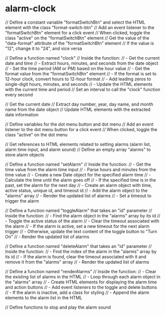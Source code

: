 # alarm-clock

// Define a constant variable "formatSwitchBtn" and select the HTML element with the class "format-switch-btn"
// Add an event listener to the "formatSwitchBtn" element for a click event
// When clicked, toggle the class "active" on the "formatSwitchBtn" element
// Get the value of the "data-format" attribute of the "formatSwitchBtn" element
// If the value is "12", change it to "24", and vice versa

// Define a function named "clock"
// Inside the function:
// - Get the current date and time
// - Extract hours, minutes, and seconds from the date object
// - Set the time period (AM or PM) based on the hour value
// - Get the format value from the "formatSwitchBtn" element
// - If the format is set to 12-hour clock, convert hours to 12-hour format
// - Add leading zeros to single-digit hours, minutes, and seconds
// - Update the HTML elements with the current time and period
// Set an interval to call the "clock" function every second

// Get the current date
// Extract day number, year, day name, and month name from the date object
// Update HTML elements with the extracted date information

// Define variables for the dot menu button and dot menu
// Add an event listener to the dot menu button for a click event
// When clicked, toggle the class "active" on the dot menu

// Get references to HTML elements related to setting alarms (alarm list, alarm time input, and alarm sound)
// Define an empty array "alarms" to store alarm objects

// Define a function named "setAlarm"
// Inside the function:
// - Get the time value from the alarm time input
// - Parse hours and minutes from the time value
// - Create a new Date object for the specified alarm time
// - Calculate the time until the alarm goes off
// - If the specified time is in the past, set the alarm for the next day
// - Create an alarm object with time, active status, unique id, and timeout id
// - Add the alarm object to the "alarms" array
// - Render the updated list of alarms
// - Set a timeout to trigger the alarm

// Define a function named "toggleAlarm" that takes an "id" parameter
// Inside the function:
// - Find the alarm object in the "alarms" array by its id
// - Toggle the active status of the alarm
// - Clear the timeout associated with the alarm
// - If the alarm is active, set a new timeout for the next alarm trigger
// - Otherwise, update the text content of the toggle button to "Turn On"
// - Render the updated list of alarms

// Define a function named "deleteAlarm" that takes an "id" parameter
// Inside the function:
// - Find the index of the alarm in the "alarms" array by its id
// - If the alarm is found, clear the timeout associated with it and remove it from the "alarms" array
// - Render the updated list of alarms

// Define a function named "renderAlarms"
// Inside the function:
// - Clear the existing list of alarms in the HTML
// - Loop through each alarm object in the "alarms" array
//   - Create HTML elements for displaying the alarm time and action buttons
//   - Add event listeners to the toggle and delete buttons
//   - If the alarm is inactive, add a class for styling
//   - Append the alarm elements to the alarm list in the HTML

// Define functions to stop and play the alarm sound